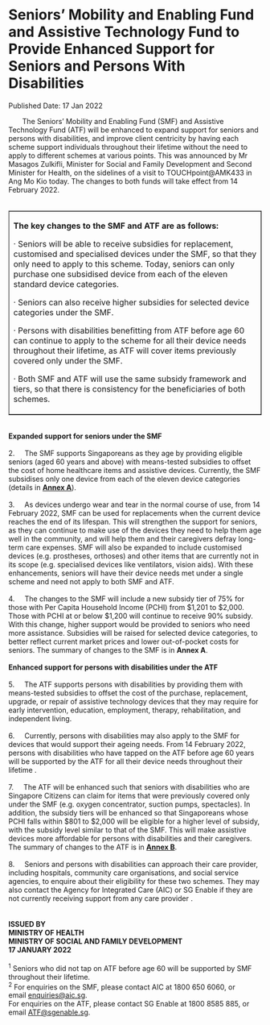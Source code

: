 <html>
    <meta http-equiv="Content-Type" content="text/html; charset=utf-8"/>
    <meta charset="utf-8"/>
    <title>Seniors’ Mobility and Enabling Fund and Assistive Technology Fund to Provide Enhanced Support for Seniors and Persons With Disabilities</title>
    <body><h1>Seniors’ Mobility and Enabling Fund and Assistive Technology Fund to Provide Enhanced Support for Seniors and Persons With Disabilities</h1>
    <p>Published Date: 17 Jan 2022</p> &nbsp;&nbsp; &nbsp; &nbsp; The Seniors’ Mobility and Enabling Fund (SMF) and Assistive Technology Fund (ATF) will be enhanced to expand support for seniors and persons with disabilities, and improve client centricity by having each scheme support individuals throughout their lifetime without the need to apply to different schemes at various points. This was announced by Mr Masagos Zulkifli, Minister for Social and Family Development and Second Minister for Health, on the sidelines of a visit to TOUCHpoint@AMK433 in Ang Mo Kio today. The changes to both funds will take effect from 14 February 2022.&nbsp;<br><br><table border="1" cellspacing="0" cellpadding="0"><tbody><tr><td width="601" valign="top"><p><strong>The key changes to the SMF and ATF are as follows:</strong></p><p>· Seniors will be able to receive subsidies for replacement, customised and specialised devices under the SMF, so that they only need to apply to this scheme. Today, seniors can only purchase one subsidised device from each of the eleven standard device categories.</p><p>· Seniors can also receive higher subsidies for selected device categories under the SMF.</p><p>· Persons with disabilities benefitting from ATF before age 60 can continue to apply to the scheme for all their device needs throughout their lifetime, as ATF will cover items previously covered only under the SMF.</p><p>· Both SMF and ATF will use the same subsidy framework and tiers, so that there is consistency for the beneficiaries of both schemes.</p></td></tr></tbody></table><br><strong>Expanded support for seniors under the SMF<br></strong><br>2.&nbsp; &nbsp; &nbsp;The SMF supports Singaporeans as they age by providing eligible seniors (aged 60 years and above) with means-tested subsidies to offset the cost of home healthcare items and assistive devices. Currently, the SMF subsidises only one device from each of the eleven device categories (details in <strong><a href="/docs/librariesprovider5/default-document-library/annex-abb2b4141ae6b4187b7d20c38e10f5bf6.pdf?sfvrsn=19400030_0" title="Annex A">Annex A</a></strong>).&nbsp;<br><br>3.&nbsp; &nbsp; &nbsp;As devices undergo wear and tear in the normal course of use, from 14 February 2022, SMF can be used for replacements when the current device reaches the end of its lifespan. This will strengthen the support for seniors, as they can continue to make use of the devices they need to help them age well in the community, and will help them and their caregivers defray long-term care expenses. SMF will also be expanded to include customised devices (e.g. prostheses, orthoses) and other items that are currently not in its scope (e.g. specialised devices like ventilators, vision aids). With these enhancements, seniors will have their device needs met under a single scheme and need not apply to both SMF and ATF.&nbsp;&nbsp;<br><br>4.&nbsp; &nbsp; &nbsp;The changes to the SMF will include a new subsidy tier of 75% for those with Per Capita Household Income (PCHI) from $1,201 to $2,000. Those with PCHI at or below $1,200 will continue to receive 90% subsidy. With this change, higher support would be provided to seniors who need more assistance. Subsidies will be raised for selected device categories, to better reflect current market prices and lower out-of-pocket costs for seniors. The summary of changes to the SMF is in&nbsp;<strong>Annex A</strong>.<br><br><strong>Enhanced support for persons with disabilities under the ATF&nbsp;<br></strong><br>5.&nbsp; &nbsp; &nbsp;The ATF supports persons with disabilities by providing them with means-tested subsidies to offset the cost of the purchase, replacement, upgrade, or repair of assistive technology devices that they may require for early intervention, education, employment, therapy, rehabilitation, and independent living.&nbsp;&nbsp;<br><br>6.&nbsp; &nbsp; &nbsp;Currently, persons with disabilities may also apply to the SMF for devices that would support their ageing needs. From 14 February 2022, persons with disabilities who have tapped on the ATF before age 60 years will be supported by the ATF for all their device needs throughout their lifetime .&nbsp;<br><br>7.&nbsp; &nbsp; &nbsp;The ATF will be enhanced such that seniors with disabilities who are Singapore Citizens can claim for items that were previously covered only under the SMF (e.g. oxygen concentrator, suction pumps, spectacles). In addition, the subsidy tiers will be enhanced so that Singaporeans whose PCHI falls within $801 to $2,000 will be eligible for a higher level of subsidy, with the subsidy level similar to that of the SMF. This will make assistive devices more affordable for persons with disabilities and their caregivers. The summary of changes to the ATF is in&nbsp;<strong><a href="/docs/librariesprovider5/default-document-library/annex-b9ab3ccad9e634b969187816800eff65d.pdf?sfvrsn=85d08766_0" title="Annex B">Annex B</a></strong>.<br><br>8.&nbsp; &nbsp; &nbsp;Seniors and persons with disabilities can approach their care provider, including hospitals, community care organisations, and social service agencies, to enquire about their eligibility for these two schemes. They may also contact the Agency for Integrated Care (AIC) or SG Enable if they are not currently receiving support from any care provider .<br><br><br><strong>ISSUED BY<br>MINISTRY OF HEALTH<br>MINISTRY OF SOCIAL AND FAMILY DEVELOPMENT<br>17 JANUARY 2022<br><br></strong><sup>1</sup>&nbsp;Seniors who did not tap on ATF before age 60 will be supported by SMF throughout their lifetime.<br><sup>2</sup>&nbsp;For enquiries on the SMF, please contact AIC at 1800 650 6060, or email&nbsp;<a href="mailto:enquiries@aic.sg" title="" class="" target="">enquiries@aic.sg</a>.&nbsp;<br>For enquiries on the ATF, please contact SG Enable at 1800 8585 885, or email&nbsp;<a href="mailto:ATF@sgenable.sg" title="" target="">ATF@sgenable.sg</a>.&nbsp;&nbsp;<strong><br></strong><div><br></div></body>
</html>